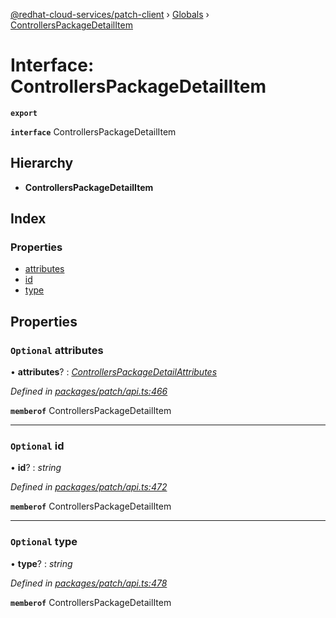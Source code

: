 [@redhat-cloud-services/patch-client](../README.md) › [Globals](../globals.md) › [ControllersPackageDetailItem](controllerspackagedetailitem.md)

# Interface: ControllersPackageDetailItem

**`export`** 

**`interface`** ControllersPackageDetailItem

## Hierarchy

* **ControllersPackageDetailItem**

## Index

### Properties

* [attributes](controllerspackagedetailitem.md#optional-attributes)
* [id](controllerspackagedetailitem.md#optional-id)
* [type](controllerspackagedetailitem.md#optional-type)

## Properties

### `Optional` attributes

• **attributes**? : *[ControllersPackageDetailAttributes](controllerspackagedetailattributes.md)*

*Defined in [packages/patch/api.ts:466](https://github.com/RedHatInsights/javascript-clients/blob/d9dc4c9/packages/patch/api.ts#L466)*

**`memberof`** ControllersPackageDetailItem

___

### `Optional` id

• **id**? : *string*

*Defined in [packages/patch/api.ts:472](https://github.com/RedHatInsights/javascript-clients/blob/d9dc4c9/packages/patch/api.ts#L472)*

**`memberof`** ControllersPackageDetailItem

___

### `Optional` type

• **type**? : *string*

*Defined in [packages/patch/api.ts:478](https://github.com/RedHatInsights/javascript-clients/blob/d9dc4c9/packages/patch/api.ts#L478)*

**`memberof`** ControllersPackageDetailItem
